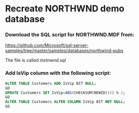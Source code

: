 ﻿# Recreate NORTHWND demo database

### Download the SQL script for NORTHWND.MDF from:
https://github.com/Microsoft/sql-server-samples/tree/master/samples/databases/northwind-pubs

The file is called _instnwnd.sql_

### Add IsVip column with the following script:

```SQL
ALTER TABLE Customers ADD IsVip BIT NULL;
GO
UPDATE Customers SET IsVip=ABS(CHECKSUM(NEWID())) % 2;
GO
ALTER TABLE Customers ALTER COLUMN IsVip BIT NOT NULL;
GO
```
